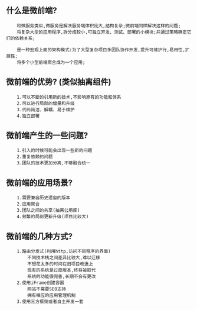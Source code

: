 ## 什么是微前端?
		和微服务类似,微服务是解决服务端体积庞大,结构复杂;微前端同样解决这样的问题;
		将复杂大型的应用程序,拆分成较小,可独立开发、测试、部署的小模块;并通过策略确定它们的依赖关系;

		是一种宏观上面的架构模式:为了大型复杂项目多团队协作开发,提升可维护行,易用性,扩展性;
		将多个小型前端聚合成为一个应用;

## 微前端的优势? (类似抽离组件)
		1.可以不断的引用新的技术,不影响原有的功能和体系
		2.可以进行局部的增量和升级
		3.代码简洁、解耦、易于维护
		4.独立部署

## 微前端产生的一些问题?
		1.引入的时候可能会出现一些新的问题
		2.重复依赖的问题
		3.团队的技术更加分离,不够融合统一

## 微前端的应用场景?
		1.需要兼容历史遗留的版本
		2.应用聚合
		3.团队之间的共享(抽离公用库)
		4.频繁的局部更新升级(项目比较大)

## 微前端的几种方式?
		1.路由分发式(利用http,访问不同程序的界面)
			不同技术栈之间差异比较大,难以迁移
			不想花太多的时间在旧项目改造上
			现有的系统是过度版本,终将被取代
			系统的功能很完善,长期不会有更改
		2.使用iFrame创建容器
			网站不需要SEO支持
			拥有相应的应用管理机制
		3.使用三方框架或者自主开发一套

		